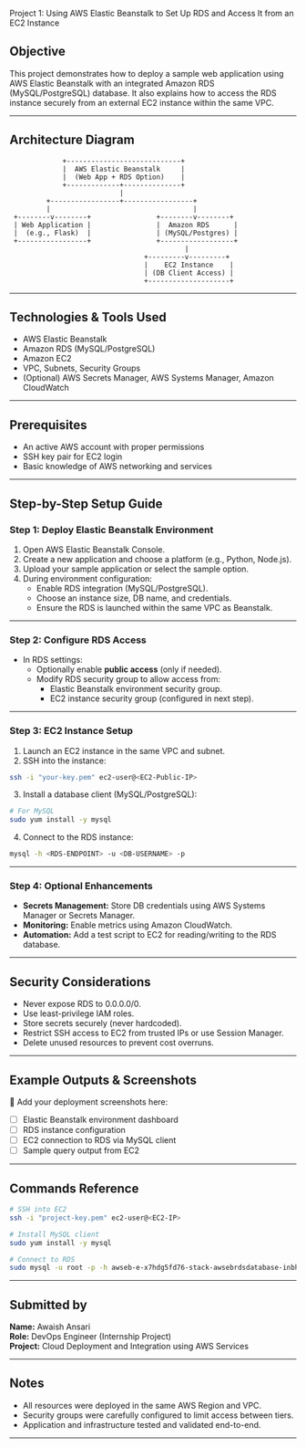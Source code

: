  Project 1: Using AWS Elastic Beanstalk to Set Up RDS and Access It from an EC2 Instance

## Objective

This project demonstrates how to deploy a sample web application using AWS Elastic Beanstalk with an integrated Amazon RDS (MySQL/PostgreSQL) database. It also explains how to access the RDS instance securely from an external EC2 instance within the same VPC.

---

## Architecture Diagram

```
             +----------------------------+
             |  AWS Elastic Beanstalk     |
             |  (Web App + RDS Option)    |
             +-------------+--------------+
                           |
         +-----------------+-----------------+
         |                                   |
 +--------v--------+                +--------v--------+
 | Web Application |                |  Amazon RDS      |
 |  (e.g., Flask)  |                | (MySQL/Postgres) |
 +-----------------+                +------------------+
                                           |
                                 +---------v---------+
                                 |    EC2 Instance    |
                                 | (DB Client Access) |
                                 +--------------------+
```

---

## Technologies & Tools Used

- AWS Elastic Beanstalk
- Amazon RDS (MySQL/PostgreSQL)
- Amazon EC2
- VPC, Subnets, Security Groups
- (Optional) AWS Secrets Manager, AWS Systems Manager, Amazon CloudWatch

---

## Prerequisites

- An active AWS account with proper permissions
- SSH key pair for EC2 login
- Basic knowledge of AWS networking and services

---

## Step-by-Step Setup Guide

### Step 1: Deploy Elastic Beanstalk Environment

1. Open AWS Elastic Beanstalk Console.
2. Create a new application and choose a platform (e.g., Python, Node.js).
3. Upload your sample application or select the sample option.
4. During environment configuration:
   - Enable RDS integration (MySQL/PostgreSQL).
   - Choose an instance size, DB name, and credentials.
   - Ensure the RDS is launched within the same VPC as Beanstalk.

---

### Step 2: Configure RDS Access

- In RDS settings:
  - Optionally enable **public access** (only if needed).
  - Modify RDS security group to allow access from:
    - Elastic Beanstalk environment security group.
    - EC2 instance security group (configured in next step).

---

### Step 3: EC2 Instance Setup

1. Launch an EC2 instance in the same VPC and subnet.
2. SSH into the instance:

```bash
ssh -i "your-key.pem" ec2-user@<EC2-Public-IP>
```

3. Install a database client (MySQL/PostgreSQL):

```bash
# For MySQL
sudo yum install -y mysql
```

4. Connect to the RDS instance:

```bash
mysql -h <RDS-ENDPOINT> -u <DB-USERNAME> -p
```

---

### Step 4: Optional Enhancements

- **Secrets Management:** Store DB credentials using AWS Systems Manager or Secrets Manager.
- **Monitoring:** Enable metrics using Amazon CloudWatch.
- **Automation:** Add a test script to EC2 for reading/writing to the RDS database.

---

## Security Considerations

- Never expose RDS to 0.0.0.0/0.
- Use least-privilege IAM roles.
- Store secrets securely (never hardcoded).
- Restrict SSH access to EC2 from trusted IPs or use Session Manager.
- Delete unused resources to prevent cost overruns.

---

## Example Outputs & Screenshots

📸 Add your deployment screenshots here:

- [ ] Elastic Beanstalk environment dashboard  
- [ ] RDS instance configuration  
- [ ] EC2 connection to RDS via MySQL client  
- [ ] Sample query output from EC2  

---

## Commands Reference

```bash
# SSH into EC2
ssh -i "project-key.pem" ec2-user@<EC2-IP>

# Install MySQL client
sudo yum install -y mysql

# Connect to RDS
sudo mysql -u root -p -h awseb-e-x7hdg5fd76-stack-awsebrdsdatabase-inbhy6m pogps.c7u882mc6jgt.ap-south-1.rds.amazonaws.com

```

---

## Submitted by

**Name:** Awaish Ansari  
**Role:** DevOps Engineer (Internship Project)  
**Project:** Cloud Deployment and Integration using AWS Services  

---

## Notes

- All resources were deployed in the same AWS Region and VPC.
- Security groups were carefully configured to limit access between tiers.
- Application and infrastructure tested and validated end-to-end.

---
